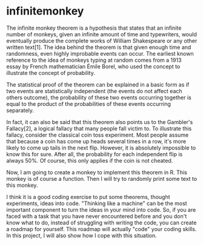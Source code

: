 # infinitemonkey

The infinite monkey theorem is a hypothesis that states that an infinite number of monkeys, given an infinite amount of time and typewriters, would eventually produce the complete works of William Shakespeare or any other written text[1]. The idea behind the theorem is that given enough time and randomness, even highly improbable events can occur. The earliest known reference to the idea of monkeys typing at random comes from a 1913 essay by French mathematician Émile Borel, who used the concept to illustrate the concept of probability.

The statistical proof of the theorem can be explained in a basic form as if two events are statistically independent (the events do not affect each others outcome), the probability of these two events occurring together is equal to the product of the probabilities of these events occurring separately.

In fact, it can also be said that this theorem also points us to the Gambler's Fallacy[2], a logical fallacy that many people fall victim to. To illustrate this fallacy, consider the classical coin toss experiment. Most people assume that because a coin has come up heads several times in a row, it's more likely to come up tails in the next flip. However, it is absolutely impossible to know this for sure. After all, the probability for each independent flip is always 50%. Of course, this only applies if the coin is not cheated.

Now, I am going to create a monkey to implement this theorem in R. This monkey is of course a function. Then I will try to randomly print some text to this monkey.

I think it is a good coding exercise to put some theorems, thought experiments, ideas into code. "Thinking like a machine" can be the most important component to turn the ideas in your mind into code. So, if you are faced with a task that you have never encountered before and you don't know what to do, instead of struggling with writing the code, you can create a roadmap for yourself. This roadmap will actually "code" your coding skills. In this project, I will also show how I cope with this situation.